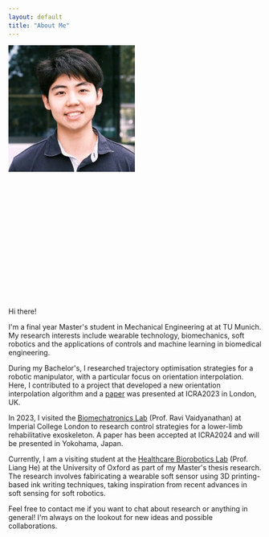 ```yaml
---
layout: default
title: "About Me"
---
```


<style>
  img {
    transform: scale(0.5); /* Reduces the image size to 50% */
    transform-origin: top left; /* Ensures the scaling doesn't affect the positioning */
  }
</style>

<!-- Image with reduced size -->
<img src="/assets/1698182793744 (1).jpg" alt="Descriptive Text of Image">


Hi there!

I'm a final year Master's student in Mechanical Engineering at at TU Munich. My research interests include wearable technology, biomechanics, soft robotics and the applications of controls and machine learning in biomedical engineering.

During my Bachelor's, I researched trajectory optimisation strategies for a robotic manipulator, with a particular focus on orientation interpolation. Here, I contributed to a project that developed a new orientation interpolation algorithm and a <a href="(https://ieeexplore.ieee.org/document/10161346)">paper</a> was presented at ICRA2023 in London, UK.

In 2023, I visited the <a href="(https://www.biomechatronicslab.co.uk/)">Biomechatronics Lab</a> (Prof. Ravi Vaidyanathan) at Imperial College London to research control strategies for a lower-limb rehabilitative exoskeleton. A paper has been accepted at ICRA2024 and will be presented in Yokohama, Japan.

Currently, I am a visiting student at the <a href="(https://eng.ox.ac.uk/hbl/)">Healthcare Biorobotics Lab</a> (Prof. Liang He) at the University of Oxford as part of my Master's thesis research. The research involves fabiricating a wearable soft sensor using 3D printing-based ink writing techniques, taking inspiration from recent advances in soft sensing for soft robotics.

Feel free to contact me if you want to chat about research or anything in general! I'm always on the lookout for new ideas and possible collaborations.
